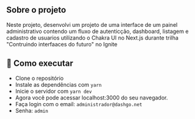 ## Sobre o projeto

Neste projeto, desenvolvi um projeto de uma interface de um painel administrativo contendo um fluxo de autenticção, dashboard, listagem e cadastro de usuarios utilizando o Chakra UI no Next.js durante  trilha "Contruindo interfaaces do futuro" no Ignite

## 🚀 Como executar

- Clone o repositório
- Instale as dependências com 
```yarn```
- Inicie o servidor com ```yarn dev```
- Agora você pode acessar localhost:3000 do seu navegador.
- Faça login com o email: ```administrador@dashgo.net```
- Senha: ```admin```
